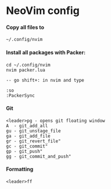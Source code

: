 # NeoVim config

#### Copy all files to

`~/.config/nvim`

#### Install all packages with Packer:

```
cd ~/.config/nvim
nvim packer.lua

-- go shift+: in nvim and type

:so
:PackerSync
```

#### Git

```
<leader>pg - opens git floating window
A  - git_add_all
gu - git_unstage_file
ga - git_add_file
gr - git_revert_file"
gc - git_commit"
gp - git_push"
gg - git_commit_and_push"
```

#### Formatting

`<leader>ff`
